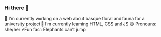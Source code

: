 ### Hi there 👋
🔭 I’m currently working on a  web about basque floral and fauna for a university project
🌱 I’m currently learning HTML, CSS and JS
😄 Pronouns: she/her
⚡Fun fact: Elephants can’t jump

